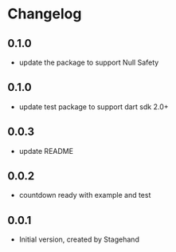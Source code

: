 # Changelog
## 0.1.0

- update the package to support Null Safety

## 0.1.0

- update test package to support dart sdk 2.0+

## 0.0.3

- update README

## 0.0.2

- countdown ready with example and test


## 0.0.1

- Initial version, created by Stagehand
